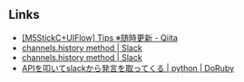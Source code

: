 

## Links
- [[M5StickC+UIFlow] Tips ※随時更新 - Qiita](https://qiita.com/nagase/items/96e87b3c91a0c820e002)
- [channels.history method | Slack](https://api.slack.com/methods/channels.history)
- [channels.history method | Slack](https://api.slack.com/methods/channels.history/test)
- [APIを叩いてslackから発言を取ってくる | python | DoRuby](https://doruby.jp/users/baguette/entries/API%E3%82%92%E5%8F%A9%E3%81%84%E3%81%A6slack%E3%81%8B%E3%82%89%E7%99%BA%E8%A8%80%E3%82%92%E5%8F%96%E3%81%A3%E3%81%A6%E3%81%8F%E3%82%8B)
